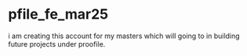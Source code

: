 # pfile_fe_mar25
i am creating this account for my masters which will going to in building future projects under proofile.
